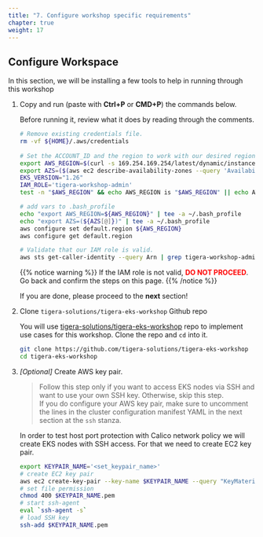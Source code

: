 ```yaml
---
title: "7. Configure workshop specific requirements"
chapter: true
weight: 17
---
```


## Configure Workspace

In this section, we will be installing a few tools to help in running through this workshop

1. Copy and run (paste with **Ctrl+P** or **CMD+P**) the commands below.

      Before running it, review what it does by reading through the comments.

    ```sh
    # Remove existing credentials file.
    rm -vf ${HOME}/.aws/credentials
      
    # Set the ACCOUNT_ID and the region to work with our desired region
    export AWS_REGION=$(curl -s 169.254.169.254/latest/dynamic/instance-identity/document | jq -r '.region')
    export AZS=($(aws ec2 describe-availability-zones --query 'AvailabilityZones[].ZoneName' --output text --region $AWS_REGION))
    EKS_VERSION="1.26"
    IAM_ROLE='tigera-workshop-admin'
    test -n "$AWS_REGION" && echo AWS_REGION is "$AWS_REGION" || echo AWS_REGION is not set

    # add vars to .bash_profile
    echo "export AWS_REGION=${AWS_REGION}" | tee -a ~/.bash_profile
    echo "export AZS=(${AZS[@]})" | tee -a ~/.bash_profile
    aws configure set default.region ${AWS_REGION}
    aws configure get default.region

   # Validate that our IAM role is valid.
    aws sts get-caller-identity --query Arn | grep tigera-workshop-admin -q && echo "IAM role valid" || echo "IAM role NOT valid"
      ```

   {{% notice warning %}}
   If the IAM role is not valid, <span style="color: red;">**DO NOT PROCEED**</span>. Go back and confirm the steps on this page.
   {{% /notice %}}

   If you are done, please proceed to the **next** section!

2. Clone `tigera-solutions/tigera-eks-workshop` Github repo

    You will use [tigera-solutions/tigera-eks-workshop](https://github.com/tigera-solutions/tigera-eks-workshop) repo to implement use cases for this workshop. Clone the repo and `cd` into it.

    ```bash
    git clone https://github.com/tigera-solutions/tigera-eks-workshop
    cd tigera-eks-workshop
    ```

3. *[Optional]* Create AWS key pair.

    >Follow this step only if you want to access EKS nodes via SSH and want to use your own SSH key. Otherwise, skip this step.  
    >If you do configure your AWS key pair, make sure to uncomment the lines in the cluster configuration manifest YAML in the next section at the `ssh` stanza.

    In order to test host port protection with Calico network policy we will create EKS nodes with SSH access. For that we need to create EC2 key pair.

    ```bash
    export KEYPAIR_NAME='<set_keypair_name>'
    # create EC2 key pair
    aws ec2 create-key-pair --key-name $KEYPAIR_NAME --query "KeyMaterial" --output text > $KEYPAIR_NAME.pem
    # set file permission
    chmod 400 $KEYPAIR_NAME.pem
    # start ssh-agent
    eval `ssh-agent -s`
    # load SSH key
    ssh-add $KEYPAIR_NAME.pem
    ```
